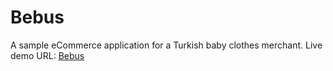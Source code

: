 # Bebus

A sample eCommerce application for a Turkish baby clothes merchant.
Live demo URL: [Bebus](https://bebus-demo.herokuapp.com/)
